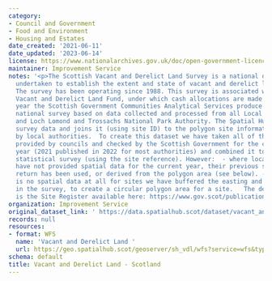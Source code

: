 ```yaml
---
category:
- Council and Government
- Food and Environment
- Housing and Estates
date_created: '2021-06-11'
date_updated: '2023-06-14'
license: https://www.nationalarchives.gov.uk/doc/open-government-licence/version/3/
maintainer: Improvement Service
notes: '<p>The Scottish Vacant and Derelict Land Survey is a national data collection
  undertaken to establish the extent and state of vacant and derelict land in Scotland.
  The survey has been operating since 1988. This survey is associated with the Scottish
  Vacant and Derelict Land Fund, under which cash allocations are made to local authorities.   Every
  year the Scottish Government Communities Analytical Services produce a comprehensive
  national survey based on data collected and processed from all Local Authorities
  and Loch Lomond and Trossachs National Park Authority. The Spatial Hub takes this
  survey data and joins it (using site ID) to the polygon site information provided
  by local authorities.  To create this dataset we have taken all of the spatial data
  provided by councils and checked by the Scottish Government for the current survey
  year (2021 published in 2022 for most authorities) and combined it to this year''s
  statistical survey (using the site reference). However:  - where local authorities
  have not provided spatial data for the current year, their previous spatial data
  return has been used, or derived from the polygon area (see below). - where there
  is no spatial data at all for sites we have buffered the easting and northing provided
  in the survey, to create a circular polygon area for a site.   The definitive datasource
  is the Site Register available here: https://www.gov.scot/publications/scottish-vacant-derelict-land-survey-2021/</p>'
organization: Improvement Service
original_dataset_link: ' https://data.spatialhub.scot/dataset/vacant_and_derelict_land-is'
records: null
resources:
- format: WFS
  name: 'Vacant and Derelict Land '
  url: https://geo.spatialhub.scot/geoserver/sh_vdl/wfs?service=wfs&typeName=sh_vdl:pub_vdl
schema: default
title: Vacant and Derelict Land - Scotland
---
```

